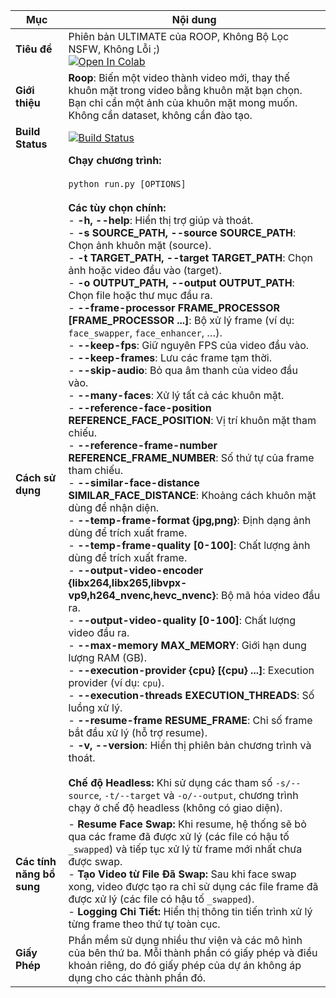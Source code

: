 | **Mục**                   | **Nội dung** |
|---------------------------|--------------|
| **Tiêu đề**               | Phiên bản ULTIMATE của ROOP, Không Bộ Lọc NSFW, Không Lỗi ;) <br> [![Open In Colab](https://colab.research.google.com/assets/colab-badge.svg)](https://colab.research.google.com/github/kyousuke33/roop-nsfw/blob/main/GGColab_DeepFake_By_TaiNguyen.ipynb) |
| **Giới thiệu**            | **Roop**: Biến một video thành video mới, thay thế khuôn mặt trong video bằng khuôn mặt bạn chọn. Bạn chỉ cần một ảnh của khuôn mặt mong muốn. <br>Không cần dataset, không cần đào tạo. |
| **Build Status**          | [![Build Status](https://img.shields.io/github/actions/workflow/status/kyousuke33/roop-nsfw/ci.yml.svg?branch=main)](https://github.com/kyousuke33/roop-nsfw/actions?query=workflow:ci) |
| **Cách sử dụng**          | **Chạy chương trình:**<br><br>```python run.py [OPTIONS]```<br><br>**Các tùy chọn chính:**<br>- **-h, --help**: Hiển thị trợ giúp và thoát.<br>- **-s SOURCE_PATH, --source SOURCE_PATH**: Chọn ảnh khuôn mặt (source).<br>- **-t TARGET_PATH, --target TARGET_PATH**: Chọn ảnh hoặc video đầu vào (target).<br>- **-o OUTPUT_PATH, --output OUTPUT_PATH**: Chọn file hoặc thư mục đầu ra.<br>- **--frame-processor FRAME_PROCESSOR [FRAME_PROCESSOR ...]**: Bộ xử lý frame (ví dụ: `face_swapper`, `face_enhancer`, …).<br>- **--keep-fps**: Giữ nguyên FPS của video đầu vào.<br>- **--keep-frames**: Lưu các frame tạm thời.<br>- **--skip-audio**: Bỏ qua âm thanh của video đầu vào.<br>- **--many-faces**: Xử lý tất cả các khuôn mặt.<br>- **--reference-face-position REFERENCE_FACE_POSITION**: Vị trí khuôn mặt tham chiếu.<br>- **--reference-frame-number REFERENCE_FRAME_NUMBER**: Số thứ tự của frame tham chiếu.<br>- **--similar-face-distance SIMILAR_FACE_DISTANCE**: Khoảng cách khuôn mặt dùng để nhận diện.<br>- **--temp-frame-format {jpg,png}**: Định dạng ảnh dùng để trích xuất frame.<br>- **--temp-frame-quality [0-100]**: Chất lượng ảnh dùng để trích xuất frame.<br>- **--output-video-encoder {libx264,libx265,libvpx-vp9,h264_nvenc,hevc_nvenc}**: Bộ mã hóa video đầu ra.<br>- **--output-video-quality [0-100]**: Chất lượng video đầu ra.<br>- **--max-memory MAX_MEMORY**: Giới hạn dung lượng RAM (GB).<br>- **--execution-provider {cpu} [{cpu} ...]**: Execution provider (ví dụ: `cpu`).<br>- **--execution-threads EXECUTION_THREADS**: Số luồng xử lý.<br>- **--resume-frame RESUME_FRAME**: Chỉ số frame bắt đầu xử lý (hỗ trợ resume).<br>- **-v, --version**: Hiển thị phiên bản chương trình và thoát.<br><br>**Chế độ Headless:** Khi sử dụng các tham số `-s/--source`, `-t/--target` và `-o/--output`, chương trình chạy ở chế độ headless (không có giao diện). |
| **Các tính năng bổ sung**| - **Resume Face Swap:** Khi resume, hệ thống sẽ bỏ qua các frame đã được xử lý (các file có hậu tố `_swapped`) và tiếp tục xử lý từ frame mới nhất chưa được swap.<br>- **Tạo Video từ File Đã Swap:** Sau khi face swap xong, video được tạo ra chỉ sử dụng các file frame đã được xử lý (các file có hậu tố `_swapped`).<br>- **Logging Chi Tiết:** Hiển thị thông tin tiến trình xử lý từng frame theo thứ tự toàn cục. |
| **Giấy Phép**           | Phần mềm sử dụng nhiều thư viện và các mô hình của bên thứ ba. Mỗi thành phần có giấy phép và điều khoản riêng, do đó giấy phép của dự án không áp dụng cho các thành phần đó. |
